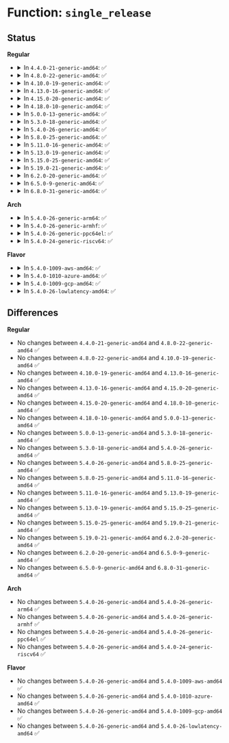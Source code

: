 # Function: <code>single_release</code>

## Status
<b>Regular</b>
<ul>
<li>
<details>
<summary>In <code>4.4.0-21-generic-amd64</code>: ✅</summary>

```c
int single_release(struct inode * inode, struct file * file)
```

```json
{
  "name": "single_release",
  "collision_type": "Unique Global",
  "inline_type": "No",
  "funcs": [
    {
      "addr": 18446744071581142560,
      "name": "single_release",
      "external": true,
      "loc": "fs/seq_file.c:602",
      "file": "fs/seq_file.c",
      "inline": "seen, unknown",
      "caller_inline": [],
      "caller_func": [
        "arch/x86/kernel/cpu/mtrr/if.c:mtrr_close",
        "kernel/trace/trace.c:tracing_single_release_tr",
        "fs/proc/base.c:proc_setgroups_release",
        "fs/proc/proc_net.c:single_release_net",
        "fs/proc/proc_net.c:single_release_net",
        "security/apparmor/apparmorfs.c:aa_fs_seq_profile_release",
        "security/apparmor/apparmorfs.c:aa_fs_seq_profile_release",
        "drivers/rtc/rtc-proc.c:rtc_proc_release",
        "drivers/ras/debugfs.c:trace_release"
      ]
    }
  ],
  "symbols": [
    {
      "addr": 18446744071581142560,
      "name": "single_release",
      "section": ".text",
      "bind": "STB_GLOBAL",
      "size": 54
    }
  ]
}
```
</details>
</li>
<li>
<details>
<summary>In <code>4.8.0-22-generic-amd64</code>: ✅</summary>

```c
int single_release(struct inode * inode, struct file * file)
```

```json
{
  "name": "single_release",
  "collision_type": "Unique Global",
  "inline_type": "No",
  "funcs": [
    {
      "addr": 18446744071581307184,
      "name": "single_release",
      "external": true,
      "loc": "fs/seq_file.c:605",
      "file": "fs/seq_file.c",
      "inline": "seen, unknown",
      "caller_inline": [],
      "caller_func": [
        "arch/x86/kernel/cpu/mtrr/if.c:mtrr_close",
        "kernel/trace/trace.c:tracing_single_release_tr",
        "fs/proc/base.c:proc_setgroups_release",
        "fs/proc/proc_net.c:single_release_net",
        "security/apparmor/apparmorfs.c:aa_fs_seq_profile_release",
        "drivers/rtc/rtc-proc.c:rtc_proc_release",
        "drivers/ras/debugfs.c:trace_release"
      ]
    }
  ],
  "symbols": [
    {
      "addr": 18446744071581307184,
      "name": "single_release",
      "section": ".text",
      "bind": "STB_GLOBAL",
      "size": 54
    }
  ]
}
```
</details>
</li>
<li>
<details>
<summary>In <code>4.10.0-19-generic-amd64</code>: ✅</summary>

```c
int single_release(struct inode * inode, struct file * file)
```

```json
{
  "name": "single_release",
  "collision_type": "Unique Global",
  "inline_type": "No",
  "funcs": [
    {
      "addr": 18446744071581386208,
      "name": "single_release",
      "external": true,
      "loc": "fs/seq_file.c:612",
      "file": "fs/seq_file.c",
      "inline": "seen, unknown",
      "caller_inline": [],
      "caller_func": [
        "arch/x86/kernel/cpu/mtrr/if.c:mtrr_close",
        "kernel/trace/trace.c:tracing_single_release_tr",
        "fs/proc/base.c:proc_setgroups_release",
        "fs/proc/proc_net.c:single_release_net",
        "security/apparmor/apparmorfs.c:aa_fs_seq_profile_release",
        "drivers/rtc/rtc-proc.c:rtc_proc_release",
        "drivers/ras/debugfs.c:trace_release"
      ]
    }
  ],
  "symbols": [
    {
      "addr": 18446744071581386208,
      "name": "single_release",
      "section": ".text",
      "bind": "STB_GLOBAL",
      "size": 54
    }
  ]
}
```
</details>
</li>
<li>
<details>
<summary>In <code>4.13.0-16-generic-amd64</code>: ✅</summary>

```c
int single_release(struct inode * inode, struct file * file)
```

```json
{
  "name": "single_release",
  "collision_type": "Unique Global",
  "inline_type": "No",
  "funcs": [
    {
      "addr": 18446744071581442464,
      "name": "single_release",
      "external": true,
      "loc": "fs/seq_file.c:598",
      "file": "fs/seq_file.c",
      "inline": "seen, unknown",
      "caller_inline": [],
      "caller_func": [
        "arch/x86/kernel/cpu/mtrr/if.c:mtrr_close",
        "kernel/trace/trace.c:tracing_single_release_tr",
        "fs/proc/base.c:proc_setgroups_release",
        "fs/proc/proc_net.c:single_release_net",
        "security/apparmor/apparmorfs.c:seq_rawdata_release",
        "security/apparmor/apparmorfs.c:seq_rawdata_release",
        "security/apparmor/apparmorfs.c:seq_profile_release",
        "security/apparmor/apparmorfs.c:seq_profile_release",
        "block/blk-mq-debugfs.c:blk_mq_debugfs_release",
        "drivers/rtc/rtc-proc.c:rtc_proc_release",
        "drivers/ras/debugfs.c:trace_release"
      ]
    }
  ],
  "symbols": [
    {
      "addr": 18446744071581442464,
      "name": "single_release",
      "section": ".text",
      "bind": "STB_GLOBAL",
      "size": 54
    }
  ]
}
```
</details>
</li>
<li>
<details>
<summary>In <code>4.15.0-20-generic-amd64</code>: ✅</summary>

```c
int single_release(struct inode * inode, struct file * file)
```

```json
{
  "name": "single_release",
  "collision_type": "Unique Global",
  "inline_type": "No",
  "funcs": [
    {
      "addr": 18446744071581584416,
      "name": "single_release",
      "external": true,
      "loc": "fs/seq_file.c:602",
      "file": "fs/seq_file.c",
      "inline": "seen, unknown",
      "caller_inline": [],
      "caller_func": [
        "arch/x86/kernel/cpu/mtrr/if.c:mtrr_close",
        "kernel/trace/trace.c:tracing_single_release_tr",
        "fs/proc/base.c:proc_setgroups_release",
        "fs/proc/proc_net.c:single_release_net",
        "security/apparmor/apparmorfs.c:seq_rawdata_release",
        "security/apparmor/apparmorfs.c:seq_profile_release",
        "block/blk-mq-debugfs.c:blk_mq_debugfs_release",
        "drivers/rtc/rtc-proc.c:rtc_proc_release",
        "drivers/ras/debugfs.c:trace_release"
      ]
    }
  ],
  "symbols": [
    {
      "addr": 18446744071581584416,
      "name": "single_release",
      "section": ".text",
      "bind": "STB_GLOBAL",
      "size": 54
    }
  ]
}
```
</details>
</li>
<li>
<details>
<summary>In <code>4.18.0-10-generic-amd64</code>: ✅</summary>

```c
int single_release(struct inode * inode, struct file * file)
```

```json
{
  "name": "single_release",
  "collision_type": "Unique Global",
  "inline_type": "No",
  "funcs": [
    {
      "addr": 18446744071581740880,
      "name": "single_release",
      "external": true,
      "loc": "fs/seq_file.c:605",
      "file": "fs/seq_file.c",
      "inline": "seen, unknown",
      "caller_inline": [],
      "caller_func": [
        "arch/x86/kernel/cpu/mtrr/if.c:mtrr_close",
        "kernel/trace/trace.c:tracing_single_release_tr",
        "fs/proc/base.c:proc_setgroups_release",
        "fs/proc/proc_net.c:single_release_net",
        "fs/proc/proc_net.c:single_release_net",
        "security/apparmor/apparmorfs.c:seq_rawdata_release",
        "security/apparmor/apparmorfs.c:seq_rawdata_release",
        "security/apparmor/apparmorfs.c:seq_profile_release",
        "security/apparmor/apparmorfs.c:seq_profile_release",
        "block/blk-mq-debugfs.c:blk_mq_debugfs_release",
        "drivers/ras/debugfs.c:trace_release"
      ]
    }
  ],
  "symbols": [
    {
      "addr": 18446744071581740880,
      "name": "single_release",
      "section": ".text",
      "bind": "STB_GLOBAL",
      "size": 61
    }
  ]
}
```
</details>
</li>
<li>
<details>
<summary>In <code>5.0.0-13-generic-amd64</code>: ✅</summary>

```c
int single_release(struct inode * inode, struct file * file)
```

```json
{
  "name": "single_release",
  "collision_type": "Unique Global",
  "inline_type": "No",
  "funcs": [
    {
      "addr": 18446744071581826752,
      "name": "single_release",
      "external": true,
      "loc": "fs/seq_file.c:593",
      "file": "fs/seq_file.c",
      "inline": "seen, unknown",
      "caller_inline": [],
      "caller_func": [
        "arch/x86/kernel/cpu/mtrr/if.c:mtrr_close",
        "kernel/trace/trace.c:tracing_single_release_tr",
        "fs/proc/task_mmu.c:smaps_rollup_release",
        "fs/proc/task_mmu.c:smaps_rollup_open",
        "fs/proc/base.c:proc_setgroups_release",
        "fs/proc/proc_net.c:single_release_net",
        "fs/proc/proc_net.c:single_release_net",
        "security/apparmor/apparmorfs.c:seq_rawdata_release",
        "security/apparmor/apparmorfs.c:seq_rawdata_release",
        "security/apparmor/apparmorfs.c:seq_profile_release",
        "security/apparmor/apparmorfs.c:seq_profile_release",
        "block/blk-mq-debugfs.c:blk_mq_debugfs_release",
        "drivers/ras/debugfs.c:trace_release"
      ]
    }
  ],
  "symbols": [
    {
      "addr": 18446744071581826752,
      "name": "single_release",
      "section": ".text",
      "bind": "STB_GLOBAL",
      "size": 61
    }
  ]
}
```
</details>
</li>
<li>
<details>
<summary>In <code>5.3.0-18-generic-amd64</code>: ✅</summary>

```c
int single_release(struct inode * inode, struct file * file)
```

```json
{
  "name": "single_release",
  "collision_type": "Unique Global",
  "inline_type": "No",
  "funcs": [
    {
      "addr": 18446744071581950912,
      "name": "single_release",
      "external": true,
      "loc": "fs/seq_file.c:605",
      "file": "fs/seq_file.c",
      "inline": "seen, unknown",
      "caller_inline": [],
      "caller_func": [
        "arch/x86/kernel/cpu/mtrr/if.c:mtrr_close",
        "kernel/sched/psi.c:psi_fop_release",
        "kernel/trace/trace.c:tracing_single_release_tr",
        "fs/proc/task_mmu.c:smaps_rollup_release",
        "fs/proc/task_mmu.c:smaps_rollup_open",
        "fs/proc/base.c:proc_setgroups_release",
        "fs/proc/proc_net.c:single_release_net",
        "security/apparmor/apparmorfs.c:seq_rawdata_release",
        "security/apparmor/apparmorfs.c:seq_rawdata_release",
        "security/apparmor/apparmorfs.c:seq_profile_release",
        "security/apparmor/apparmorfs.c:seq_profile_release",
        "block/blk-mq-debugfs.c:blk_mq_debugfs_release",
        "drivers/ras/debugfs.c:trace_release"
      ]
    }
  ],
  "symbols": [
    {
      "addr": 18446744071581950912,
      "name": "single_release",
      "section": ".text",
      "bind": "STB_GLOBAL",
      "size": 65
    }
  ]
}
```
</details>
</li>
<li>
<details>
<summary>In <code>5.4.0-26-generic-amd64</code>: ✅</summary>

```c
int single_release(struct inode * inode, struct file * file)
```

```json
{
  "name": "single_release",
  "collision_type": "Unique Global",
  "inline_type": "No",
  "funcs": [
    {
      "addr": 18446744071582023568,
      "name": "single_release",
      "external": true,
      "loc": "fs/seq_file.c:605",
      "file": "fs/seq_file.c",
      "inline": "seen, unknown",
      "caller_inline": [],
      "caller_func": [
        "arch/x86/kernel/cpu/mtrr/if.c:mtrr_close",
        "kernel/sched/psi.c:psi_fop_release",
        "kernel/trace/trace.c:tracing_single_release_tr",
        "fs/proc/task_mmu.c:smaps_rollup_release",
        "fs/proc/task_mmu.c:smaps_rollup_open",
        "fs/proc/base.c:proc_setgroups_release",
        "fs/proc/proc_net.c:single_release_net",
        "security/apparmor/apparmorfs.c:seq_rawdata_release",
        "security/apparmor/apparmorfs.c:seq_rawdata_release",
        "security/apparmor/apparmorfs.c:seq_profile_release",
        "security/apparmor/apparmorfs.c:seq_profile_release",
        "block/blk-mq-debugfs.c:blk_mq_debugfs_release",
        "drivers/ras/debugfs.c:trace_release"
      ]
    }
  ],
  "symbols": [
    {
      "addr": 18446744071582023568,
      "name": "single_release",
      "section": ".text",
      "bind": "STB_GLOBAL",
      "size": 65
    }
  ]
}
```
</details>
</li>
<li>
<details>
<summary>In <code>5.8.0-25-generic-amd64</code>: ✅</summary>

```c
int single_release(struct inode * inode, struct file * file)
```

```json
{
  "name": "single_release",
  "collision_type": "Unique Global",
  "inline_type": "No",
  "funcs": [
    {
      "addr": 18446744071582260512,
      "name": "single_release",
      "external": true,
      "loc": "fs/seq_file.c:581",
      "file": "fs/seq_file.c",
      "inline": "seen, unknown",
      "caller_inline": [],
      "caller_func": [
        "arch/x86/kernel/cpu/mtrr/if.c:mtrr_close",
        "kernel/sched/psi.c:psi_fop_release",
        "kernel/trace/trace.c:tracing_single_release_tr",
        "fs/proc/task_mmu.c:smaps_rollup_release",
        "fs/proc/task_mmu.c:smaps_rollup_open",
        "fs/proc/base.c:proc_setgroups_release",
        "fs/proc/proc_net.c:single_release_net",
        "security/apparmor/apparmorfs.c:seq_rawdata_release",
        "security/apparmor/apparmorfs.c:seq_profile_release",
        "block/blk-mq-debugfs.c:blk_mq_debugfs_release",
        "drivers/ras/debugfs.c:trace_release"
      ]
    }
  ],
  "symbols": [
    {
      "addr": 18446744071582260512,
      "name": "single_release",
      "section": ".text",
      "bind": "STB_GLOBAL",
      "size": 65
    }
  ]
}
```
</details>
</li>
<li>
<details>
<summary>In <code>5.11.0-16-generic-amd64</code>: ✅</summary>

```c
int single_release(struct inode * inode, struct file * file)
```

```json
{
  "name": "single_release",
  "collision_type": "Unique Global",
  "inline_type": "No",
  "funcs": [
    {
      "addr": 18446744071582311392,
      "name": "single_release",
      "external": true,
      "loc": "fs/seq_file.c:597",
      "file": "fs/seq_file.c",
      "inline": "seen, unknown",
      "caller_inline": [],
      "caller_func": [
        "arch/x86/kernel/cpu/mtrr/if.c:mtrr_close",
        "kernel/sched/psi.c:psi_fop_release",
        "kernel/trace/trace.c:tracing_single_release_tr",
        "fs/proc/task_mmu.c:smaps_rollup_release",
        "fs/proc/task_mmu.c:smaps_rollup_open",
        "fs/proc/base.c:proc_setgroups_release",
        "fs/proc/proc_net.c:single_release_net",
        "security/apparmor/apparmorfs.c:seq_rawdata_release",
        "security/apparmor/apparmorfs.c:seq_profile_release",
        "block/blk-mq-debugfs.c:blk_mq_debugfs_release",
        "drivers/ras/debugfs.c:trace_release"
      ]
    }
  ],
  "symbols": [
    {
      "addr": 18446744071582311392,
      "name": "single_release",
      "section": ".text",
      "bind": "STB_GLOBAL",
      "size": 65
    }
  ]
}
```
</details>
</li>
<li>
<details>
<summary>In <code>5.13.0-19-generic-amd64</code>: ✅</summary>

```c
int single_release(struct inode * inode, struct file * file)
```

```json
{
  "name": "single_release",
  "collision_type": "Unique Global",
  "inline_type": "No",
  "funcs": [
    {
      "addr": 18446744071582336624,
      "name": "single_release",
      "external": true,
      "loc": "fs/seq_file.c:618",
      "file": "fs/seq_file.c",
      "inline": "seen, unknown",
      "caller_inline": [],
      "caller_func": [
        "arch/x86/kernel/cpu/mtrr/if.c:mtrr_close",
        "kernel/sched/psi.c:psi_fop_release",
        "kernel/trace/trace.c:tracing_single_release_tr",
        "fs/proc/task_mmu.c:smaps_rollup_release",
        "fs/proc/task_mmu.c:smaps_rollup_open",
        "fs/proc/base.c:proc_setgroups_release",
        "fs/proc/proc_net.c:single_release_net",
        "security/apparmor/apparmorfs.c:seq_rawdata_release",
        "security/apparmor/apparmorfs.c:seq_profile_release",
        "block/blk-mq-debugfs.c:blk_mq_debugfs_release",
        "drivers/ras/debugfs.c:trace_release"
      ]
    }
  ],
  "symbols": [
    {
      "addr": 18446744071582336624,
      "name": "single_release",
      "section": ".text",
      "bind": "STB_GLOBAL",
      "size": 65
    }
  ]
}
```
</details>
</li>
<li>
<details>
<summary>In <code>5.15.0-25-generic-amd64</code>: ✅</summary>

```c
int single_release(struct inode * inode, struct file * file)
```

```json
{
  "name": "single_release",
  "collision_type": "Unique Global",
  "inline_type": "No",
  "funcs": [
    {
      "addr": 18446744071582657104,
      "name": "single_release",
      "external": true,
      "loc": "fs/seq_file.c:627",
      "file": "fs/seq_file.c",
      "inline": "seen, unknown",
      "caller_inline": [],
      "caller_func": [
        "arch/x86/kernel/cpu/mtrr/if.c:mtrr_close",
        "kernel/sched/psi.c:psi_fop_release",
        "kernel/trace/trace.c:tracing_single_release_tr",
        "fs/proc/task_mmu.c:smaps_rollup_release",
        "fs/proc/task_mmu.c:smaps_rollup_open",
        "fs/proc/base.c:proc_setgroups_release",
        "fs/proc/proc_net.c:single_release_net",
        "security/apparmor/apparmorfs.c:seq_rawdata_release",
        "security/apparmor/apparmorfs.c:seq_profile_release",
        "block/blk-mq-debugfs.c:blk_mq_debugfs_release",
        "drivers/ras/debugfs.c:trace_release"
      ]
    }
  ],
  "symbols": [
    {
      "addr": 18446744071582657104,
      "name": "single_release",
      "section": ".text",
      "bind": "STB_GLOBAL",
      "size": 65
    }
  ]
}
```
</details>
</li>
<li>
<details>
<summary>In <code>5.19.0-21-generic-amd64</code>: ✅</summary>

```c
int single_release(struct inode * inode, struct file * file)
```

```json
{
  "name": "single_release",
  "collision_type": "Unique Global",
  "inline_type": "No",
  "funcs": [
    {
      "addr": 18446744071583197088,
      "name": "single_release",
      "external": true,
      "loc": "fs/seq_file.c:611",
      "file": "fs/seq_file.c",
      "inline": "seen, unknown",
      "caller_inline": [],
      "caller_func": [
        "arch/x86/kernel/cpu/mtrr/if.c:mtrr_close",
        "kernel/sched/build_utility.c:psi_fop_release",
        "kernel/trace/trace.c:tracing_single_release_tr",
        "fs/proc/task_mmu.c:smaps_rollup_release",
        "fs/proc/task_mmu.c:smaps_rollup_open",
        "fs/proc/base.c:proc_setgroups_release",
        "fs/proc/proc_net.c:single_release_net",
        "fs/proc/proc_net.c:single_release_net",
        "fs/proc/proc_net.c:single_release_net",
        "security/apparmor/apparmorfs.c:seq_rawdata_release",
        "security/apparmor/apparmorfs.c:seq_rawdata_release",
        "security/apparmor/apparmorfs.c:seq_profile_release",
        "security/apparmor/apparmorfs.c:seq_profile_release",
        "block/blk-mq-debugfs.c:blk_mq_debugfs_release",
        "drivers/ras/debugfs.c:trace_release"
      ]
    }
  ],
  "symbols": [
    {
      "addr": 18446744071583197088,
      "name": "single_release",
      "section": ".text",
      "bind": "STB_GLOBAL",
      "size": 69
    }
  ]
}
```
</details>
</li>
<li>
<details>
<summary>In <code>6.2.0-20-generic-amd64</code>: ✅</summary>

```c
int single_release(struct inode * inode, struct file * file)
```

```json
{
  "name": "single_release",
  "collision_type": "Unique Global",
  "inline_type": "No",
  "funcs": [
    {
      "addr": 18446744071583772672,
      "name": "single_release",
      "external": true,
      "loc": "fs/seq_file.c:611",
      "file": "fs/seq_file.c",
      "inline": "seen, unknown",
      "caller_inline": [],
      "caller_func": [
        "arch/x86/kernel/cpu/mtrr/if.c:mtrr_close",
        "kernel/sched/build_utility.c:psi_fop_release",
        "kernel/trace/trace.c:tracing_single_release_tr",
        "fs/proc/task_mmu.c:smaps_rollup_release",
        "fs/proc/task_mmu.c:smaps_rollup_open",
        "fs/proc/base.c:proc_setgroups_release",
        "fs/proc/proc_net.c:single_release_net",
        "fs/proc/proc_net.c:single_release_net",
        "fs/proc/proc_net.c:single_release_net",
        "security/apparmor/apparmorfs.c:seq_rawdata_release",
        "security/apparmor/apparmorfs.c:seq_rawdata_release",
        "security/apparmor/apparmorfs.c:seq_profile_release",
        "security/apparmor/apparmorfs.c:seq_profile_release",
        "block/blk-mq-debugfs.c:blk_mq_debugfs_release",
        "drivers/ras/debugfs.c:trace_release"
      ]
    }
  ],
  "symbols": [
    {
      "addr": 18446744071583772672,
      "name": "single_release",
      "section": ".text",
      "bind": "STB_GLOBAL",
      "size": 69
    }
  ]
}
```
</details>
</li>
<li>
<details>
<summary>In <code>6.5.0-9-generic-amd64</code>: ✅</summary>

```c
int single_release(struct inode * inode, struct file * file)
```

```json
{
  "name": "single_release",
  "collision_type": "Unique Global",
  "inline_type": "No",
  "funcs": [
    {
      "addr": 18446744071583989840,
      "name": "single_release",
      "external": true,
      "loc": "fs/seq_file.c:611",
      "file": "fs/seq_file.c",
      "inline": "seen, unknown",
      "caller_inline": [],
      "caller_func": [
        "arch/x86/kernel/cpu/mtrr/if.c:mtrr_close",
        "kernel/sched/build_utility.c:psi_fop_release",
        "kernel/trace/trace.c:tracing_single_release_tr",
        "fs/proc/task_mmu.c:smaps_rollup_release",
        "fs/proc/task_mmu.c:smaps_rollup_open",
        "fs/proc/base.c:proc_setgroups_release",
        "fs/proc/proc_net.c:single_release_net",
        "fs/proc/proc_net.c:single_release_net",
        "fs/proc/proc_net.c:single_release_net",
        "security/apparmor/apparmorfs.c:seq_rawdata_release",
        "security/apparmor/apparmorfs.c:seq_rawdata_release",
        "security/apparmor/apparmorfs.c:seq_profile_release",
        "security/apparmor/apparmorfs.c:seq_profile_release",
        "block/blk-mq-debugfs.c:blk_mq_debugfs_release",
        "drivers/ras/debugfs.c:trace_release"
      ]
    }
  ],
  "symbols": [
    {
      "addr": 18446744071583989840,
      "name": "single_release",
      "section": ".text",
      "bind": "STB_GLOBAL",
      "size": 69
    }
  ]
}
```
</details>
</li>
<li>
<details>
<summary>In <code>6.8.0-31-generic-amd64</code>: ✅</summary>

```c
int single_release(struct inode * inode, struct file * file)
```

```json
{
  "name": "single_release",
  "collision_type": "Unique Global",
  "inline_type": "No",
  "funcs": [
    {
      "addr": 18446744071584202464,
      "name": "single_release",
      "external": true,
      "loc": "fs/seq_file.c:611",
      "file": "fs/seq_file.c",
      "inline": "seen, unknown",
      "caller_inline": [],
      "caller_func": [
        "arch/x86/kernel/cpu/mtrr/if.c:mtrr_close",
        "kernel/sched/build_utility.c:psi_fop_release",
        "kernel/trace/trace.c:tracing_single_release_tr",
        "kernel/trace/trace.c:tracing_single_release_file_tr",
        "fs/proc/task_mmu.c:smaps_rollup_release",
        "fs/proc/task_mmu.c:smaps_rollup_open",
        "fs/proc/base.c:proc_setgroups_release",
        "fs/proc/proc_net.c:single_release_net",
        "fs/proc/proc_net.c:single_release_net",
        "fs/proc/proc_net.c:single_release_net",
        "security/apparmor/apparmorfs.c:seq_rawdata_release",
        "security/apparmor/apparmorfs.c:seq_rawdata_release",
        "security/apparmor/apparmorfs.c:seq_profile_release",
        "security/apparmor/apparmorfs.c:seq_profile_release",
        "block/blk-mq-debugfs.c:blk_mq_debugfs_release",
        "drivers/ras/debugfs.c:trace_release"
      ]
    }
  ],
  "symbols": [
    {
      "addr": 18446744071584202464,
      "name": "single_release",
      "section": ".text",
      "bind": "STB_GLOBAL",
      "size": 69
    }
  ]
}
```
</details>
</li>
</ul>
<b>Arch</b>
<ul>
<li>
<details>
<summary>In <code>5.4.0-26-generic-arm64</code>: ✅</summary>

```c
int single_release(struct inode * inode, struct file * file)
```

```json
{
  "name": "single_release",
  "collision_type": "Unique Global",
  "inline_type": "No",
  "funcs": [
    {
      "addr": 18446603336493546232,
      "name": "single_release",
      "external": true,
      "loc": "fs/seq_file.c:605",
      "file": "fs/seq_file.c",
      "inline": "seen, unknown",
      "caller_inline": [],
      "caller_func": [
        "kernel/sched/psi.c:psi_fop_release",
        "kernel/trace/trace.c:tracing_single_release_tr",
        "fs/proc/task_mmu.c:smaps_rollup_release",
        "fs/proc/task_mmu.c:smaps_rollup_open",
        "fs/proc/base.c:proc_setgroups_release",
        "fs/proc/proc_net.c:single_release_net",
        "fs/proc/proc_net.c:single_release_net",
        "security/apparmor/apparmorfs.c:seq_rawdata_release",
        "security/apparmor/apparmorfs.c:seq_rawdata_release",
        "security/apparmor/apparmorfs.c:seq_profile_release",
        "security/apparmor/apparmorfs.c:seq_profile_release",
        "block/blk-mq-debugfs.c:blk_mq_debugfs_release",
        "drivers/ras/debugfs.c:trace_release",
        "drivers/ras/debugfs.c:trace_release"
      ]
    }
  ],
  "symbols": [
    {
      "addr": 18446603336493546232,
      "name": "single_release",
      "section": ".text",
      "bind": "STB_GLOBAL",
      "size": 80
    }
  ]
}
```
</details>
</li>
<li>
<details>
<summary>In <code>5.4.0-26-generic-armhf</code>: ✅</summary>

```c
int single_release(struct inode * inode, struct file * file)
```

```json
{
  "name": "single_release",
  "collision_type": "Unique Global",
  "inline_type": "No",
  "funcs": [
    {
      "addr": 3227095676,
      "name": "single_release",
      "external": true,
      "loc": "fs/seq_file.c:605",
      "file": "fs/seq_file.c",
      "inline": "seen, unknown",
      "caller_inline": [],
      "caller_func": [
        "kernel/sched/psi.c:psi_fop_release",
        "kernel/trace/trace.c:tracing_single_release_tr",
        "fs/proc/task_mmu.c:smaps_rollup_release",
        "fs/proc/task_mmu.c:smaps_rollup_open",
        "fs/proc/base.c:proc_setgroups_release",
        "fs/proc/proc_net.c:single_release_net",
        "security/apparmor/apparmorfs.c:seq_rawdata_release",
        "security/apparmor/apparmorfs.c:seq_profile_release",
        "block/blk-mq-debugfs.c:blk_mq_debugfs_release",
        "drivers/ras/debugfs.c:trace_release",
        "sound/core/info.c:snd_info_text_entry_release"
      ]
    }
  ],
  "symbols": [
    {
      "addr": 3227095676,
      "name": "single_release",
      "section": ".text",
      "bind": "STB_GLOBAL",
      "size": 72
    }
  ]
}
```
</details>
</li>
<li>
<details>
<summary>In <code>5.4.0-26-generic-ppc64el</code>: ✅</summary>

```c
int single_release(struct inode * inode, struct file * file)
```

```json
{
  "name": "single_release",
  "collision_type": "Unique Global",
  "inline_type": "No",
  "funcs": [
    {
      "addr": 13835058055287115664,
      "name": "single_release",
      "external": true,
      "loc": "fs/seq_file.c:605",
      "file": "fs/seq_file.c",
      "inline": "seen, unknown",
      "caller_inline": [],
      "caller_func": [
        "kernel/sched/psi.c:psi_fop_release",
        "kernel/trace/trace.c:tracing_single_release_tr",
        "fs/proc/task_mmu.c:smaps_rollup_release",
        "fs/proc/task_mmu.c:smaps_rollup_open",
        "fs/proc/base.c:proc_setgroups_release",
        "fs/proc/proc_net.c:single_release_net",
        "fs/proc/proc_net.c:single_release_net",
        "security/apparmor/apparmorfs.c:seq_rawdata_release",
        "security/apparmor/apparmorfs.c:seq_rawdata_release",
        "security/apparmor/apparmorfs.c:seq_profile_release",
        "security/apparmor/apparmorfs.c:seq_profile_release",
        "block/blk-mq-debugfs.c:blk_mq_debugfs_release",
        "drivers/ras/debugfs.c:trace_release"
      ]
    }
  ],
  "symbols": [
    {
      "addr": 13835058055287115664,
      "name": "single_release",
      "section": ".text",
      "bind": "STB_GLOBAL",
      "size": 116
    }
  ]
}
```
</details>
</li>
<li>
<details>
<summary>In <code>5.4.0-24-generic-riscv64</code>: ✅</summary>

```c
int single_release(struct inode * inode, struct file * file)
```

```json
{
  "name": "single_release",
  "collision_type": "Unique Global",
  "inline_type": "No",
  "funcs": [
    {
      "addr": 18446743936273208690,
      "name": "single_release",
      "external": true,
      "loc": "fs/seq_file.c:605",
      "file": "fs/seq_file.c",
      "inline": "seen, unknown",
      "caller_inline": [],
      "caller_func": [
        "kernel/sched/psi.c:psi_fop_release",
        "kernel/trace/trace.c:tracing_single_release_tr",
        "fs/proc/task_mmu.c:smaps_rollup_release",
        "fs/proc/task_mmu.c:smaps_rollup_open",
        "fs/proc/base.c:proc_setgroups_release",
        "fs/proc/proc_net.c:single_release_net",
        "security/apparmor/apparmorfs.c:seq_rawdata_release",
        "security/apparmor/apparmorfs.c:seq_profile_release",
        "block/blk-mq-debugfs.c:blk_mq_debugfs_release",
        "drivers/ras/debugfs.c:trace_release"
      ]
    }
  ],
  "symbols": [
    {
      "addr": 18446743936273208690,
      "name": "single_release",
      "section": ".text",
      "bind": "STB_GLOBAL",
      "size": 82
    }
  ]
}
```
</details>
</li>
</ul>
<b>Flavor</b>
<ul>
<li>
<details>
<summary>In <code>5.4.0-1009-aws-amd64</code>: ✅</summary>

```c
int single_release(struct inode * inode, struct file * file)
```

```json
{
  "name": "single_release",
  "collision_type": "Unique Global",
  "inline_type": "No",
  "funcs": [
    {
      "addr": 18446744071581992304,
      "name": "single_release",
      "external": true,
      "loc": "fs/seq_file.c:605",
      "file": "fs/seq_file.c",
      "inline": "seen, unknown",
      "caller_inline": [],
      "caller_func": [
        "arch/x86/kernel/cpu/mtrr/if.c:mtrr_close",
        "kernel/sched/psi.c:psi_fop_release",
        "kernel/trace/trace.c:tracing_single_release_tr",
        "fs/proc/task_mmu.c:smaps_rollup_release",
        "fs/proc/task_mmu.c:smaps_rollup_open",
        "fs/proc/base.c:proc_setgroups_release",
        "fs/proc/proc_net.c:single_release_net",
        "security/apparmor/apparmorfs.c:seq_rawdata_release",
        "security/apparmor/apparmorfs.c:seq_rawdata_release",
        "security/apparmor/apparmorfs.c:seq_profile_release",
        "security/apparmor/apparmorfs.c:seq_profile_release",
        "block/blk-mq-debugfs.c:blk_mq_debugfs_release",
        "drivers/ras/debugfs.c:trace_release"
      ]
    }
  ],
  "symbols": [
    {
      "addr": 18446744071581992304,
      "name": "single_release",
      "section": ".text",
      "bind": "STB_GLOBAL",
      "size": 65
    }
  ]
}
```
</details>
</li>
<li>
<details>
<summary>In <code>5.4.0-1010-azure-amd64</code>: ✅</summary>

```c
int single_release(struct inode * inode, struct file * file)
```

```json
{
  "name": "single_release",
  "collision_type": "Unique Global",
  "inline_type": "No",
  "funcs": [
    {
      "addr": 18446744071581929872,
      "name": "single_release",
      "external": true,
      "loc": "fs/seq_file.c:605",
      "file": "fs/seq_file.c",
      "inline": "seen, unknown",
      "caller_inline": [],
      "caller_func": [
        "arch/x86/kernel/cpu/mtrr/if.c:mtrr_close",
        "kernel/sched/psi.c:psi_fop_release",
        "kernel/trace/trace.c:tracing_single_release_tr",
        "fs/proc/task_mmu.c:smaps_rollup_release",
        "fs/proc/task_mmu.c:smaps_rollup_open",
        "fs/proc/base.c:proc_setgroups_release",
        "fs/proc/proc_net.c:single_release_net",
        "security/apparmor/apparmorfs.c:seq_rawdata_release",
        "security/apparmor/apparmorfs.c:seq_rawdata_release",
        "security/apparmor/apparmorfs.c:seq_profile_release",
        "security/apparmor/apparmorfs.c:seq_profile_release",
        "block/blk-mq-debugfs.c:blk_mq_debugfs_release",
        "drivers/ras/debugfs.c:trace_release"
      ]
    }
  ],
  "symbols": [
    {
      "addr": 18446744071581929872,
      "name": "single_release",
      "section": ".text",
      "bind": "STB_GLOBAL",
      "size": 65
    }
  ]
}
```
</details>
</li>
<li>
<details>
<summary>In <code>5.4.0-1009-gcp-amd64</code>: ✅</summary>

```c
int single_release(struct inode * inode, struct file * file)
```

```json
{
  "name": "single_release",
  "collision_type": "Unique Global",
  "inline_type": "No",
  "funcs": [
    {
      "addr": 18446744071581983584,
      "name": "single_release",
      "external": true,
      "loc": "fs/seq_file.c:605",
      "file": "fs/seq_file.c",
      "inline": "seen, unknown",
      "caller_inline": [],
      "caller_func": [
        "arch/x86/kernel/cpu/mtrr/if.c:mtrr_close",
        "kernel/sched/psi.c:psi_fop_release",
        "kernel/trace/trace.c:tracing_single_release_tr",
        "fs/proc/task_mmu.c:smaps_rollup_release",
        "fs/proc/task_mmu.c:smaps_rollup_open",
        "fs/proc/base.c:proc_setgroups_release",
        "fs/proc/proc_net.c:single_release_net",
        "security/apparmor/apparmorfs.c:seq_rawdata_release",
        "security/apparmor/apparmorfs.c:seq_rawdata_release",
        "security/apparmor/apparmorfs.c:seq_profile_release",
        "security/apparmor/apparmorfs.c:seq_profile_release",
        "block/blk-mq-debugfs.c:blk_mq_debugfs_release",
        "drivers/ras/debugfs.c:trace_release"
      ]
    }
  ],
  "symbols": [
    {
      "addr": 18446744071581983584,
      "name": "single_release",
      "section": ".text",
      "bind": "STB_GLOBAL",
      "size": 65
    }
  ]
}
```
</details>
</li>
<li>
<details>
<summary>In <code>5.4.0-26-lowlatency-amd64</code>: ✅</summary>

```c
int single_release(struct inode * inode, struct file * file)
```

```json
{
  "name": "single_release",
  "collision_type": "Unique Global",
  "inline_type": "No",
  "funcs": [
    {
      "addr": 18446744071582054048,
      "name": "single_release",
      "external": true,
      "loc": "fs/seq_file.c:605",
      "file": "fs/seq_file.c",
      "inline": "seen, unknown",
      "caller_inline": [],
      "caller_func": [
        "arch/x86/kernel/cpu/mtrr/if.c:mtrr_close",
        "kernel/sched/psi.c:psi_fop_release",
        "kernel/trace/trace.c:tracing_single_release_tr",
        "fs/proc/task_mmu.c:smaps_rollup_release",
        "fs/proc/task_mmu.c:smaps_rollup_open",
        "fs/proc/base.c:proc_setgroups_release",
        "fs/proc/proc_net.c:single_release_net",
        "security/apparmor/apparmorfs.c:seq_rawdata_release",
        "security/apparmor/apparmorfs.c:seq_rawdata_release",
        "security/apparmor/apparmorfs.c:seq_profile_release",
        "security/apparmor/apparmorfs.c:seq_profile_release",
        "block/blk-mq-debugfs.c:blk_mq_debugfs_release",
        "drivers/ras/debugfs.c:trace_release"
      ]
    }
  ],
  "symbols": [
    {
      "addr": 18446744071582054048,
      "name": "single_release",
      "section": ".text",
      "bind": "STB_GLOBAL",
      "size": 65
    }
  ]
}
```
</details>
</li>
</ul>

## Differences
<b>Regular</b>
<ul>
<li>
No changes between <code>4.4.0-21-generic-amd64</code> and <code>4.8.0-22-generic-amd64</code> ✅
</li>
<li>
No changes between <code>4.8.0-22-generic-amd64</code> and <code>4.10.0-19-generic-amd64</code> ✅
</li>
<li>
No changes between <code>4.10.0-19-generic-amd64</code> and <code>4.13.0-16-generic-amd64</code> ✅
</li>
<li>
No changes between <code>4.13.0-16-generic-amd64</code> and <code>4.15.0-20-generic-amd64</code> ✅
</li>
<li>
No changes between <code>4.15.0-20-generic-amd64</code> and <code>4.18.0-10-generic-amd64</code> ✅
</li>
<li>
No changes between <code>4.18.0-10-generic-amd64</code> and <code>5.0.0-13-generic-amd64</code> ✅
</li>
<li>
No changes between <code>5.0.0-13-generic-amd64</code> and <code>5.3.0-18-generic-amd64</code> ✅
</li>
<li>
No changes between <code>5.3.0-18-generic-amd64</code> and <code>5.4.0-26-generic-amd64</code> ✅
</li>
<li>
No changes between <code>5.4.0-26-generic-amd64</code> and <code>5.8.0-25-generic-amd64</code> ✅
</li>
<li>
No changes between <code>5.8.0-25-generic-amd64</code> and <code>5.11.0-16-generic-amd64</code> ✅
</li>
<li>
No changes between <code>5.11.0-16-generic-amd64</code> and <code>5.13.0-19-generic-amd64</code> ✅
</li>
<li>
No changes between <code>5.13.0-19-generic-amd64</code> and <code>5.15.0-25-generic-amd64</code> ✅
</li>
<li>
No changes between <code>5.15.0-25-generic-amd64</code> and <code>5.19.0-21-generic-amd64</code> ✅
</li>
<li>
No changes between <code>5.19.0-21-generic-amd64</code> and <code>6.2.0-20-generic-amd64</code> ✅
</li>
<li>
No changes between <code>6.2.0-20-generic-amd64</code> and <code>6.5.0-9-generic-amd64</code> ✅
</li>
<li>
No changes between <code>6.5.0-9-generic-amd64</code> and <code>6.8.0-31-generic-amd64</code> ✅
</li>
</ul>
<b>Arch</b>
<ul>
<li>
No changes between <code>5.4.0-26-generic-amd64</code> and <code>5.4.0-26-generic-arm64</code> ✅
</li>
<li>
No changes between <code>5.4.0-26-generic-amd64</code> and <code>5.4.0-26-generic-armhf</code> ✅
</li>
<li>
No changes between <code>5.4.0-26-generic-amd64</code> and <code>5.4.0-26-generic-ppc64el</code> ✅
</li>
<li>
No changes between <code>5.4.0-26-generic-amd64</code> and <code>5.4.0-24-generic-riscv64</code> ✅
</li>
</ul>
<b>Flavor</b>
<ul>
<li>
No changes between <code>5.4.0-26-generic-amd64</code> and <code>5.4.0-1009-aws-amd64</code> ✅
</li>
<li>
No changes between <code>5.4.0-26-generic-amd64</code> and <code>5.4.0-1010-azure-amd64</code> ✅
</li>
<li>
No changes between <code>5.4.0-26-generic-amd64</code> and <code>5.4.0-1009-gcp-amd64</code> ✅
</li>
<li>
No changes between <code>5.4.0-26-generic-amd64</code> and <code>5.4.0-26-lowlatency-amd64</code> ✅
</li>
</ul>

